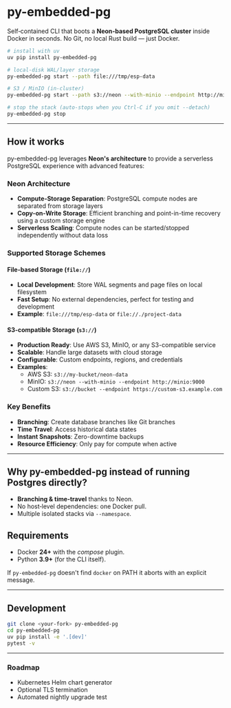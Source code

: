 # py-embedded-pg

Self‑contained CLI that boots a **Neon‑based PostgreSQL cluster** inside Docker in seconds.
No Git, no local Rust build — just Docker.

```bash
# install with uv
uv pip install py-embedded-pg

# local‑disk WAL/layer storage
py-embedded-pg start --path file:///tmp/esp-data

# S3 / MinIO (in‑cluster)
py-embedded-pg start --path s3://neon --with-minio --endpoint http://minio:9000 --access-key minio --secret-key password

# stop the stack (auto‑stops when you Ctrl‑C if you omit --detach)
py-embedded-pg stop
```

---

## How it works

py-embedded-pg leverages **Neon's architecture** to provide a serverless PostgreSQL experience with advanced features:

### Neon Architecture
- **Compute-Storage Separation**: PostgreSQL compute nodes are separated from storage layers
- **Copy-on-Write Storage**: Efficient branching and point-in-time recovery using a custom storage engine
- **Serverless Scaling**: Compute nodes can be started/stopped independently without data loss

### Supported Storage Schemes

#### File-based Storage (`file://`)
- **Local Development**: Store WAL segments and page files on local filesystem
- **Fast Setup**: No external dependencies, perfect for testing and development
- **Example**: `file:///tmp/esp-data` or `file://./project-data`

#### S3-compatible Storage (`s3://`)
- **Production Ready**: Use AWS S3, MinIO, or any S3-compatible service
- **Scalable**: Handle large datasets with cloud storage
- **Configurable**: Custom endpoints, regions, and credentials
- **Examples**: 
  - AWS S3: `s3://my-bucket/neon-data`
  - MinIO: `s3://neon --with-minio --endpoint http://minio:9000`
  - Custom S3: `s3://bucket --endpoint https://custom-s3.example.com`

### Key Benefits
- **Branching**: Create database branches like Git branches
- **Time Travel**: Access historical data states
- **Instant Snapshots**: Zero-downtime backups
- **Resource Efficiency**: Only pay for compute when active

---

## Why py-embedded-pg instead of running Postgres directly?

* **Branching & time‑travel** thanks to Neon.
* No host‑level dependencies: one Docker pull.
* Multiple isolated stacks via `--namespace`.

## Requirements

* Docker **24+** with the *compose* plugin.
* Python **3.9+** (for the CLI itself).

If `py-embedded-pg` doesn't find `docker` on PATH it aborts with an explicit message.

---

## Development

```bash
git clone <your-fork> py-embedded-pg
cd py-embedded-pg
uv pip install -e '.[dev]'
pytest -v
```

---

### Roadmap

* Kubernetes Helm chart generator
* Optional TLS termination
* Automated nightly upgrade test
